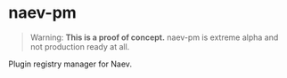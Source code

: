 # naev-pm
> Warning: **This is a proof of concept.** naev-pm is extreme alpha and not production ready at all.

Plugin registry manager for Naev.
